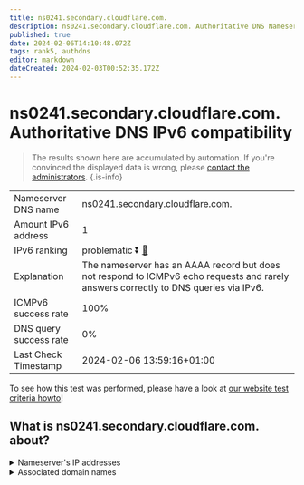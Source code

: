 ```yaml
---
title: ns0241.secondary.cloudflare.com.
description: ns0241.secondary.cloudflare.com. Authoritative DNS Nameserver IPv6 compatibility
published: true
date: 2024-02-06T14:10:48.072Z
tags: rank5, authdns
editor: markdown
dateCreated: 2024-02-03T00:52:35.172Z
---
```


# ns0241.secondary.cloudflare.com. Authoritative DNS IPv6 compatibility

> The results shown here are accumulated by automation. If you're convinced the displayed data is wrong, please [contact the administrators](/howto/chat). 
{.is-info}




|   |   |
| - | - |
| Nameserver DNS name | ns0241.secondary.cloudflare.com.
| Amount IPv6 address | 1
| IPv6 ranking | problematic :arrow_double_down: [🔗](/howto/ranking) |
| Explanation | The nameserver has an AAAA record but does not respond to ICMPv6 echo requests and rarely answers correctly to DNS queries via IPv6. |
| ICMPv6 success rate | 100%|
| DNS query success rate | 0% |
| Last Check Timestamp | 2024-02-06 13:59:16+01:00 |

To see how this test was performed, please have a look at [our website test criteria howto](/howto/testcriteria/authdns)!


## What is ns0241.secondary.cloudflare.com. about?




<details>
<summary>Nameserver's IP addresses</summary>

2606:4700:59::a29f:2174

</details>



<details>
<summary>Associated domain names</summary>

www.amd.com

</details>
